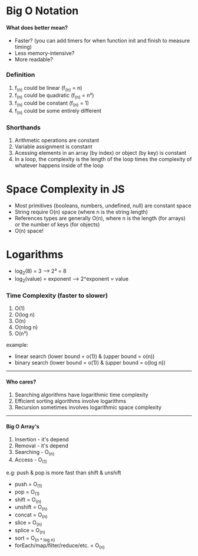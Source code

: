 # Big O Notation

#### What does better mean?
- Faster? (you can add timers for when function init and finish to measure timing)
- Less memory-intensive?
- More readable?

### Definition
1. f<sub>(n)</sub> could be linear (f<sub>(n)</sub> = n)
2. f<sub>(n)</sub> could be quadratic (f<sub>(n)</sub> = n²)
3. f<sub>(n)</sub> could be constant (f<sub>(n)</sub> = 1)
4. f<sub>(n)</sub> could be some entirely different

### Shorthands
1. Arithmetic operations are constant
2. Variable assignment is constant
3. Acessing elements in an array (by index) or object (by key) is constant
4. In a loop, the complexity is the length of the loop times the complexity of whatever happens inside of the loop

# Space Complexity in JS
- Most primitives (booleans, numbers, undefined, null) are constant space
- String require O(n) space (where n is the string length)
- References types are generally O(n), where n is the length (for arrays) or the number of keys (for objects)
- O(n) space!

# Logarithms
- log<sub>2</sub>(8) = 3 --> 2³ = 8
- log<sub>2</sub>(value) = exponent --> 2^exponent = value


### Time Complexity (faster to slower)
1. O(1)
2. O(log n)
3. O(n)
4. O(nlog n)
5. O(n²)

example:
- linear search (lower bound = o(1)) & (upper bound = o(n))
- binary search (lower bound = o(1)) & (upper bound = o(log n))

---
#### Who cares?
1. Searching algorithms have logarithmic time complexity
2. Efficient sorting algorithms involve logarithms
3. Recursion sometimes involves logarithmic space complexity

---
#### Big O Array's
1. Insertion - it's depend
2. Removal - it's depend
3. Searching - O<sub>(n)</sub>
4. Access - O<sub>(1)</sub>

e.g: push & pop is more fast than shift & unshift

- push = O<sub>(1)</sub>
- pop = O<sub>(1)</sub>
- shift = O<sub>(n)</sub>
- unshift = O<sub>(n)</sub>
- concat = O<sub>(n)</sub>
- slice = O<sub>(n)</sub>
- splice = O<sub>(n)</sub>
- sort = O<sub>(n * log n)</sub>
- forEach/map/filter/reduce/etc. = O<sub>(n)</sub>
